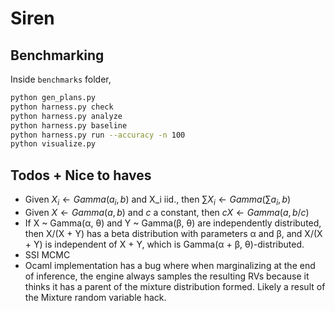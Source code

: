 # Siren

## Benchmarking
Inside `benchmarks` folder,
```bash
python gen_plans.py
python harness.py check
python harness.py analyze
python harness.py baseline
python harness.py run --accuracy -n 100
python visualize.py
```

## Todos + Nice to haves
- Given $X_i \leftarrow Gamma(a_i, b)$ and X_i iid., then $\sum X_i \leftarrow Gamma(\sum a_i, b)$
- Given $X \leftarrow Gamma(a, b)$ and $c$ a constant, then $cX \leftarrow Gamma(a, b/c)$
- If X ~ Gamma(α, θ) and Y ~ Gamma(β, θ) are independently distributed, then X/(X + Y) has a beta distribution with parameters α and β, and X/(X + Y) is independent of X + Y, which is Gamma(α + β, θ)-distributed.
- SSI MCMC
- Ocaml implementation has a bug where when marginalizing at the end of inference, the engine always samples the resulting RVs because it thinks it has a parent of the mixture distribution formed. Likely a result of the Mixture random variable hack. 